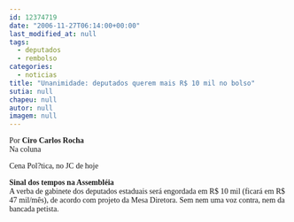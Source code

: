 ```yaml
---
id: 12374719
date: "2006-11-27T06:14:00+00:00"
last_modified_at: null
tags:
  - deputados
  - rembolso
categories:
  - noticias
title: "Unanimidade: deputados querem mais R$ 10 mil no bolso"
sutia: null
chapeu: null
autor: null
imagem: null
---
```

<p><P><FONT face=Verdana>Por <STRONG>Ciro Carlos Rocha</STRONG><BR>Na coluna</p>
<p> Cena Pol?tica, no JC de hoje</FONT></P></p>
<p><P><FONT face=Verdana><STRONG>Sinal dos tempos na Assembléia <BR></STRONG>A verba de gabinete dos deputados estaduais será engordada em R$ 10 mil (ficará em R$ 47 mil/mês), de acordo com projeto da Mesa Diretora. Sem nem uma voz contra, nem da bancada petista.</FONT></P> </p>

